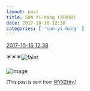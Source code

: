 ```yaml
---
layout: post
title: SUN Yi-hang (孙亦航)
date: 2017-10-16 12:38
categories: [ 'sun-yi-hang' ]
---
```


<div class="weibo-info">
  <a href="http://weibo.com/2565158051/FqCM8zWuM">2017-10-16 12:38</a>
</div>

:umbrella::umbrella::umbrella:![faint](http://img.t.sinajs.cn/t4/appstyle/expression/ext/normal/d9/dizzya_org.gif)

<!-- more -->

![Image](http://wx4.sinaimg.cn/mw690/98e534a3gy1fkjzeadug5j22c0340qv8.jpg)

<small>(This post is sent from [@YXZHty](http://weibo.com/2565158051).)</small>
